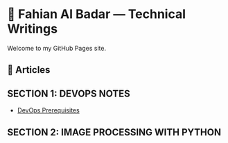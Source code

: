 
# 🧠 Fahian Al Badar — Technical Writings

Welcome to my GitHub Pages site.

## 📄 Articles

## SECTION 1: DEVOPS NOTES

- [DevOps Prerequisites](devops.md)

## SECTION 2: IMAGE PROCESSING WITH PYTHON

